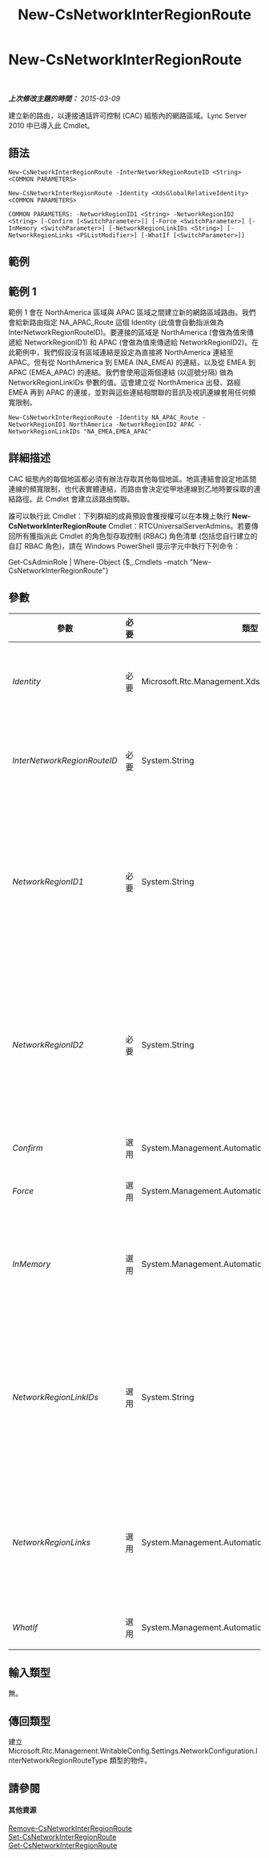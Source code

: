 ﻿---
title: New-CsNetworkInterRegionRoute
TOCTitle: New-CsNetworkInterRegionRoute
ms:assetid: 97deeba5-b49f-4078-9843-fee7b2d1e72e
ms:mtpsurl: https://technet.microsoft.com/zh-tw/library/Gg398779(v=OCS.15)
ms:contentKeyID: 49291738
ms.date: 08/10/2015
mtps_version: v=OCS.15
ms.translationtype: HT
---

# New-CsNetworkInterRegionRoute

 

_**上次修改主題的時間：** 2015-03-09_

建立新的路由，以連接通話許可控制 (CAC) 組態內的網路區域。Lync Server 2010 中已導入此 Cmdlet。

## 語法

    New-CsNetworkInterRegionRoute -InterNetworkRegionRouteID <String> <COMMON PARAMETERS>

    New-CsNetworkInterRegionRoute -Identity <XdsGlobalRelativeIdentity> <COMMON PARAMETERS>

    COMMON PARAMETERS: -NetworkRegionID1 <String> -NetworkRegionID2 <String> [-Confirm [<SwitchParameter>]] [-Force <SwitchParameter>] [-InMemory <SwitchParameter>] [-NetworkRegionLinkIDs <String>] [-NetworkRegionLinks <PSListModifier>] [-WhatIf [<SwitchParameter>]]

## 範例

## 範例 1

範例 1 會在 NorthAmerica 區域與 APAC 區域之間建立新的網路區域路由。我們會給新路由指定 NA\_APAC\_Route 這個 Identity (此值會自動指派做為 InterNetworkRegionRouteID)。要連接的區域是 NorthAmerica (會做為值來傳遞給 NetworkRegionID1) 和 APAC (會做為值來傳遞給 NetworkRegionID2)。在此範例中，我們假設沒有區域連結是設定為直接將 NorthAmerica 連結至 APAC。但有從 NorthAmerica 到 EMEA (NA\_EMEA) 的連結，以及從 EMEA 到 APAC (EMEA\_APAC) 的連結。我們會使用這兩個連結 (以逗號分隔) 做為 NetworkRegionLinkIDs 參數的值。這會建立從 NorthAmerica 出發、路經 EMEA 再到 APAC 的連接，並對與這些連結相關聯的音訊及視訊連線套用任何頻寬限制。

    New-CsNetworkInterRegionRoute -Identity NA_APAC_Route -NetworkRegionID1 NorthAmerica -NetworkRegionID2 APAC -NetworkRegionLinkIDs "NA_EMEA,EMEA_APAC"

## 詳細描述

CAC 組態內的每個地區都必須有辦法存取其他每個地區。地區連結會設定地區間連線的頻寬限制，也代表實體連結，而路由會決定從甲地連線到乙地時要採取的連結路徑。此 Cmdlet 會建立該路由關聯。

誰可以執行此 Cmdlet：下列群組的成員預設會獲授權可以在本機上執行 **New-CsNetworkInterRegionRoute** Cmdlet：RTCUniversalServerAdmins。若要傳回所有獲指派此 Cmdlet 的角色型存取控制 (RBAC) 角色清單 (包括您自行建立的自訂 RBAC 角色)，請在 Windows PowerShell 提示字元中執行下列命令：

Get-CsAdminRole | Where-Object {$\_.Cmdlets –match "New-CsNetworkInterRegionRoute"}

## 參數


<table>
<colgroup>
<col style="width: 25%" />
<col style="width: 25%" />
<col style="width: 25%" />
<col style="width: 25%" />
</colgroup>
<thead>
<tr class="header">
<th>參數</th>
<th>必要</th>
<th>類型</th>
<th>說明</th>
</tr>
</thead>
<tbody>
<tr class="odd">
<td><p><em>Identity</em></p></td>
<td><p>必要</p></td>
<td><p>Microsoft.Rtc.Management.Xds.XdsGlobalRelativeIdentity</p></td>
<td><p>新建網路區域路由的唯一識別碼。由於網路地區路由只建立於全域範圍，因此此識別碼不需要指定範圍，而是包含一個字串，代表該路由的唯一識別名稱。</p></td>
</tr>
<tr class="even">
<td><p><em>InterNetworkRegionRouteID</em></p></td>
<td><p>必要</p></td>
<td><p>System.String</p></td>
<td><p>這個值與 Identity 相同。您不能同時指定 Identity 和 InterNetworkRegionRouteID；針對其中一項輸入的值會自動套用到這兩項。</p></td>
</tr>
<tr class="odd">
<td><p><em>NetworkRegionID1</em></p></td>
<td><p>必要</p></td>
<td><p>System.String</p></td>
<td><p>此路由所連接之兩個區域其中一個的 Identity (NetworkRegionID)。傳給此參數的值必須是與 NetworkRegionID2 參數的值不同的區域 (換言之，您無法將區域路由給它自己)。此外，NetworkRegionID1 與 NetworkRegionID2 的結合必須是唯一的 (例如，您無法定義兩個連接 NorthAmerica 和 EMEA 的路由)。</p></td>
</tr>
<tr class="even">
<td><p><em>NetworkRegionID2</em></p></td>
<td><p>必要</p></td>
<td><p>System.String</p></td>
<td><p>此路由所連接之兩個區域其中一個的 Identity (NetworkRegionID)。傳給此參數的值必須是與 NetworkRegionID1 參數的值不同的區域 (換言之，您無法將區域路由給它自己)。此外，NetworkRegionID1 與 NetworkRegionID2 的結合必須是唯一的 (例如，您無法定義兩個連接 NorthAmerica 和 EMEA 的路由)。</p></td>
</tr>
<tr class="odd">
<td><p><em>Confirm</em></p></td>
<td><p>選用</p></td>
<td><p>System.Management.Automation.SwitchParameter</p></td>
<td><p>在執行命令前先提示確認。</p></td>
</tr>
<tr class="even">
<td><p><em>Force</em></p></td>
<td><p>選用</p></td>
<td><p>System.Management.Automation.SwitchParameter</p></td>
<td><p>隱藏變更前所顯示的確認提示。</p></td>
</tr>
<tr class="odd">
<td><p><em>InMemory</em></p></td>
<td><p>選用</p></td>
<td><p>System.Management.Automation.SwitchParameter</p></td>
<td><p>建立物件參照但不實際將該物件認可為永久變更。如果您會將這個利用此參數呼叫之 Cmdlet 的輸出指派給變數，可以變更物件參照的屬性，然後呼叫與此 Cmdlet 配對的 Set- Cmdlet，認可這些變更。</p></td>
</tr>
<tr class="even">
<td><p><em>NetworkRegionLinkIDs</em></p></td>
<td><p>選用</p></td>
<td><p>System.String</p></td>
<td><p>可讓您以逗號分隔值字串指定此路由的所有連結。這些值是區域連結的 Identity (NetworkRegionLinkIDs)。如果您同時輸入 NetworkRegionLinkIDs 與 NetworkRegionLinks 的值，將忽略 NetworkRegionLinkIDs。此參數提供一個便利方法，讓您不需要建構清單物件即可指定連結清單，並將它傳給 NetworkRegionLinks 參數。</p></td>
</tr>
<tr class="odd">
<td><p><em>NetworkRegionLinks</em></p></td>
<td><p>選用</p></td>
<td><p>System.Management.Automation.PSListModifier</p></td>
<td><p>物件清單，包含套用於此路由之各區域連結的 Identity (NetworkRegionLinkIDs)。對於此 Cmdlet 而言，此參數與 NetworkRegionLinkIDs 參數唯一的不同就是輸入多個連結時的格式。NetworkRegionLinkIDs 參數是要隨此 Cmdlet 定義初始清單時的建議方法。</p></td>
</tr>
<tr class="even">
<td><p><em>WhatIf</em></p></td>
<td><p>選用</p></td>
<td><p>System.Management.Automation.SwitchParameter</p></td>
<td><p>說明執行命令時若不實際執行命令的後果。</p></td>
</tr>
</tbody>
</table>


## 輸入類型

無。

## 傳回類型

建立 Microsoft.Rtc.Management.WritableConfig.Settings.NetworkConfiguration.InterNetworkRegionRouteType 類型的物件。

## 請參閱

#### 其他資源

[Remove-CsNetworkInterRegionRoute](remove-csnetworkinterregionroute.md)  
[Set-CsNetworkInterRegionRoute](set-csnetworkinterregionroute.md)  
[Get-CsNetworkInterRegionRoute](get-csnetworkinterregionroute.md)


